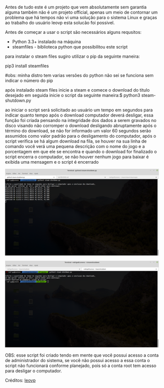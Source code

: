 Antes de tudo este é um projeto que vem absolutamente sem garantia alguma também não é um projeto official, 
apenas um meio de contornar um problema que há tempos não vi uma solução para o sistema Linux e graças ao 
trabalho do usuário leovp esta solucão foi possivel.

Antes de começar a usar o script são necessários alguns requsitos:

* Python 3.3+ instalado na máquina
* steamfiles - biblioteca python que possibilitou este script
 
para instalar o steam files sugiro utilizar o pip da seguinte maneira:

pip3 install steamfiles 

#obs: minha distro tem varias versões do python não sei se funciona sem indicar o número do pip

após instalado steam files inicie a steam e comece o download do titulo desejado em seguida
inicie o script da seguinte maneira:$ python3 steam-shutdown.py

ao iniciar o script será solicitado ao usuário um tempo em segundos para indicar quanto tempo após o download
computador deverá desligar, essa função foi criada pensando na integridade dos dados a serem gravados no disco
visando não corromper o download desligando abruptamente após o término do download, se não for informado um 
valor 60 segundos serão assumidos como valor padrão para o desligamento do computador, após o script verifica
se há algum download na fila, se houver na sua linha de comando você verá uma pequena descrição com o 
nome do jogo e a porcentagem em que ele se encontra e quando o download for finalizado o script encerra o computador,
se não houver nenhum jogo para baixar é exibida uma mensagem e o script é encerrado

![screenshot script em funcionamento](screenshots/screenshot.png "Script em funcionamento")

![screnshot script detectando que não há dowloads em andamento](screenshots/screenshot1.png "Detectando Que não há downloads em andamento")

OBS: esse script foi criado tendo em mente que você possui acesso a conta de administrador do sistema, se você
não possui acesso a essa conta o script não funcionará conforme planejado, pois só a conta root tem acesso para
desligar o computador.

Créditos: [leovp](https://github.com/leovp/)
